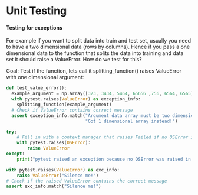 # Unit Testing

#### Testing for exceptions

For example if you want to split data into train and test set, usually you need to have a two dimensional data (rows by columns). Hence if you pass a one dimensional data to the function that splits the data into training and data set it should raise a ValueError. How do we test for this?

Goal: Test if the function, lets call it splitting_function() raises ValueError with one dimensional argument:
```Python
def test_value_error():
  example_argument = np.array([323, 3434, 5464, 65656 ,756, 6564, 6565])
  with pytest.raises(ValueError) as exception_info:
    splitting_function(example_argument)
  # Check if ValueError contains correct message
  assert exception_info.match("Argument data array must be two dimensional"
                              "Got 1 dimensional array instead!")
```
```Python
try:
    # Fill in with a context manager that raises Failed if no OSError is raised
    with pytest.raises(OSError):
        raise ValueError
except:
    print("pytest raised an exception because no OSError was raised in the context.")
```
```Python
with pytest.raises(ValueError) as exc_info:
    raise ValueError("Silence me!")
# Check if the raised ValueError contains the correct message
assert exc_info.match("Silence me!")
```
